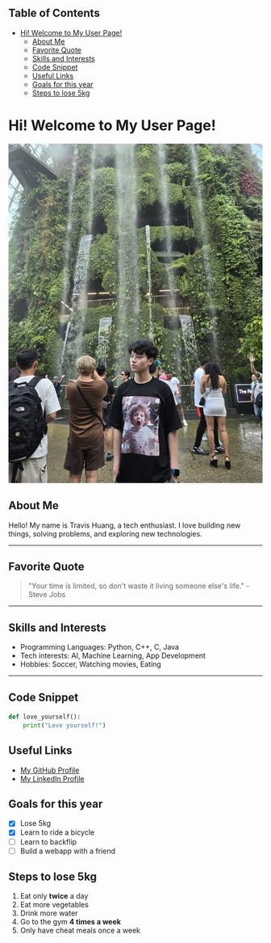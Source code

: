 ## Table of Contents
- [Hi! Welcome to My User Page!](#hi-welcome-to-my-user-page)
  - [About Me](#about-me)
  - [Favorite Quote](#favorite-quote)
  - [Skills and Interests](#skills-and-interests)
  - [Code Snippet](#code-snippet)
  - [Useful Links](#useful-links)
  - [Goals for this year](#goals-for-this-year)
  - [Steps to lose 5kg](#steps-to-lose-5kg)

# Hi! Welcome to My User Page! 

![Profile Picture](images/MyProfile.jpg)


## About Me

Hello! My name is Travis Huang, a tech enthusiast. I love building new things, solving problems, and exploring new technologies.

---

## Favorite Quote

> "Your time is limited, so don't waste it living someone else's life." - Steve Jobs

---

## Skills and Interests

- Programming Languages: Python, C++, C, Java
- Tech interests: AI, Machine Learning, App Development
- Hobbies: Soccer, Watching movies, Eating

---

## Code Snippet
```python
def love_yourself():
    print("Love yourself!")
```

## Useful Links
- [My GitHub Profile](https://github.com/travishuang24)
- [My LinkedIn Profile](https://www.linkedin.com/in/travishuang24/)

## Goals for this year
- [x] Lose 5kg
- [x] Learn to ride a bicycle
- [ ] Learn to backflip
- [ ] Build a webapp with a friend
  
## Steps to lose 5kg
1. Eat only **twice** a day
2. Eat more vegetables
3. Drink more water
4. Go to the gym **4 times a week**
5. Only have cheat meals once a week

